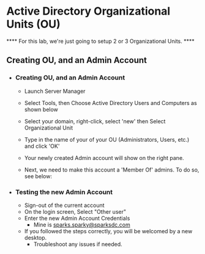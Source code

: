 # Active Directory Organizational Units (OU)

**** For this lab, we're just going to setup 2 or 3 Organizational Units. ****

## Creating OU, and an Admin Account

* ### Creating OU, and an Admin Account
    - Launch Server Manager
    - Select Tools, then Choose Active Directory Users and Computers as shown below



    - Select your domain, right-click, select 'new' then Select Organizational Unit
    - Type in the name of your of your OU (Administrators, Users, etc.) and click 'OK'
    - Your newly created Admin account will show on the right pane.





    - Next, we need to make this account a 'Member Of' admins. To do so, see below:






* ### Testing the new Admin Account
    - Sign-out of the current account
    - On the login screen, Select "Other user"
    - Enter the new Admin Account Credentials
        - Mine is sparks.sparky@sparksdc.com
    - If you followed the steps correctly, you will be welcomed by a new desktop.
        - Troubleshoot any issues if needed. 
        
